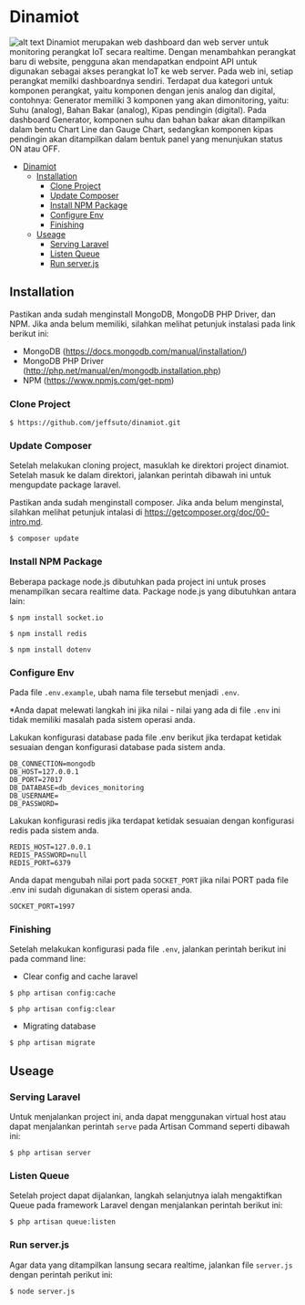 # Dinamiot
![alt text](https://images.pexels.com/photos/3691907/pexels-photo-3691907.png?auto=compress&cs=tinysrgb&dpr=2&h=650&w=940)
Dinamiot merupakan web dashboard dan web server untuk monitoring perangkat IoT secara realtime. Dengan menambahkan perangkat baru di website, pengguna akan mendapatkan endpoint API untuk digunakan sebagai akses perangkat IoT ke web server. Pada web ini, setiap perangkat memilki dashboardnya sendiri. Terdapat dua kategori untuk komponen perangkat, yaitu komponen dengan jenis analog dan digital, contohnya: Generator memiliki 3 komponen yang akan dimonitoring, yaitu: Suhu (analog), Bahan Bakar (analog), Kipas pendingin (digital). Pada dashboard Generator, komponen suhu dan bahan bakar akan ditampilkan dalam bentu Chart Line dan Gauge Chart, sedangkan komponen kipas pendingin akan ditampilkan dalam bentuk panel yang menunjukan status ON atau OFF.

- [Dinamiot](#dinamiot)
    - [Installation](#installation)
        - [Clone Project](#clone-project)
        - [Update Composer](#update-composer)
        - [Install NPM Package](#install-npm-package)
        - [Configure Env](#configure-env)
        - [Finishing](#finishing)
    - [Useage](#useage)
        - [Serving Laravel](#serving-laravel)
        - [Listen Queue](#listen-queue)
        - [Run server.js](#run-server.js)
        
## Installation
Pastikan anda sudah menginstall MongoDB, MongoDB PHP Driver, dan NPM. Jika anda belum memiliki, silahkan melihat petunjuk instalasi pada link berikut ini:
- MongoDB (https://docs.mongodb.com/manual/installation/)
- MongoDB PHP Driver (http://php.net/manual/en/mongodb.installation.php)
- NPM (https://www.npmjs.com/get-npm)

### Clone Project
```
$ https://github.com/jeffsuto/dinamiot.git
```
### Update Composer
Setelah melakukan cloning project, masuklah ke direktori project dinamiot. Setelah masuk ke dalam direktori, jalankan perintah dibawah ini untuk mengupdate package laravel.

Pastikan anda sudah menginstall composer. Jika anda belum menginstal, silahkan melihat petunjuk intalasi di https://getcomposer.org/doc/00-intro.md.
```
$ composer update
```
### Install NPM Package
Beberapa package node.js dibutuhkan pada project ini untuk proses menampilkan secara realtime data. Package node.js yang dibutuhkan antara lain:
```
$ npm install socket.io

$ npm install redis

$ npm install dotenv
```
### Configure Env
Pada file ```.env.example```, ubah nama file tersebut menjadi ```.env```.

*Anda dapat melewati langkah ini jika nilai - nilai yang ada di file ```.env``` ini tidak memiliki masalah pada sistem operasi anda.

Lakukan konfigurasi database pada file .env berikut jika terdapat ketidak sesuaian dengan konfigurasi database pada sistem anda.
```
DB_CONNECTION=mongodb
DB_HOST=127.0.0.1
DB_PORT=27017
DB_DATABASE=db_devices_monitoring
DB_USERNAME=
DB_PASSWORD=
```
Lakukan konfigurasi redis jika terdapat ketidak sesuaian dengan konfigurasi redis pada sistem anda. 
```
REDIS_HOST=127.0.0.1
REDIS_PASSWORD=null
REDIS_PORT=6379
```
Anda dapat mengubah nilai port pada ```SOCKET_PORT``` jika nilai PORT pada file .env ini sudah digunakan di sistem operasi anda.
```
SOCKET_PORT=1997
```
### Finishing
Setelah melakukan konfigurasi pada file ```.env```, jalankan perintah berikut ini pada command line:
- Clear config and cache laravel
```
$ php artisan config:cache

$ php artisan config:clear
```
- Migrating database
```
$ php artisan migrate
```
## Useage
### Serving Laravel
Untuk menjalankan project ini, anda dapat menggunakan virtual host atau dapat menjalankan perintah ```serve``` pada Artisan Command seperti dibawah ini:
```
$ php artisan server
```
### Listen Queue
Setelah project dapat dijalankan, langkah selanjutnya ialah mengaktifkan Queue pada framework Laravel dengan menjalankan perintah berikut ini:
```
$ php artisan queue:listen
```
### Run server.js
Agar data yang ditampilkan lansung secara realtime, jalankan file ```server.js``` dengan perintah perikut ini:
```
$ node server.js
```
